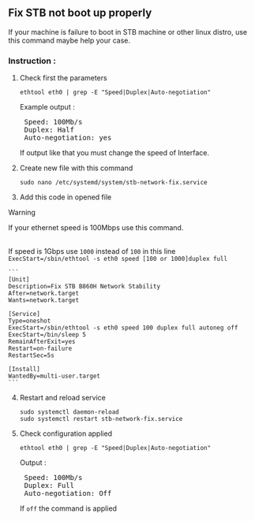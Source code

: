 ## Fix STB not boot up properly
If your machine is failure to boot in STB machine or other linux distro, use this command maybe help your case.

### Instruction :

1. Check first the parameters
    ```
    ethtool eth0 | grep -E "Speed|Duplex|Auto-negotiation"
    ```
    Example output :
    <pre>
    Speed: 100Mb/s
    Duplex: Half
    Auto-negotiation: yes </pre>

    If output like that you must change the speed of Interface.

2. Create new file with this command
    ```
    sudo nano /etc/systemd/system/stb-network-fix.service
    ```
3. Add  this code in opened file

> [!WARNING]
> If your ethernet speed is 100Mbps use this command.
    
<br> If speed is 1Gbps use `1000` instead of `100` in this line <br> `ExecStart=/sbin/ethtool -s eth0 speed [100 or 1000]duplex full`

    ```
    [Unit]
    Description=Fix STB B860H Network Stability
    After=network.target
    Wants=network.target

    [Service]
    Type=oneshot
    ExecStart=/sbin/ethtool -s eth0 speed 100 duplex full autoneg off
    ExecStart=/bin/sleep 5
    RemainAfterExit=yes
    Restart=on-failure
    RestartSec=5s
    
    [Install]
    WantedBy=multi-user.target
    ```
4. Restart and reload service
    ```
    sudo systemctl daemon-reload
    sudo systemctl restart stb-network-fix.service
    ```
5. Check configuration applied
    ```
    ethtool eth0 | grep -E "Speed|Duplex|Auto-negotiation"
    ```
    Output :
    <pre>
    Speed: 100Mb/s
    Duplex: Full
    Auto-negotiation: Off </pre>
    If `off` the command is applied

